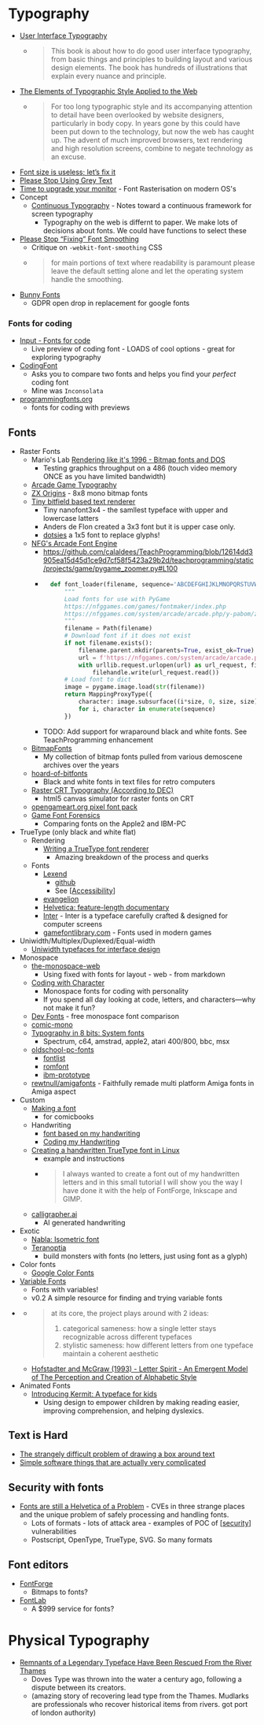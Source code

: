 Typography
==========

* [User Interface Typography](https://imperavi.com/books/ui-typography/)
    * > This book is about how to do good user interface typography, from basic things and principles to building layout and various design elements. The book has hundreds of illustrations that explain every nuance and principle. 
* [The Elements of Typographic Style Applied to the Web](http://webtypography.net/)
    * > For too long typographic style and its accompanying attention to detail have been overlooked by website designers, particularly in body copy. In years gone by this could have been put down to the technology, but now the web has caught up. The advent of much improved browsers, text rendering and high resolution screens, combine to negate technology as an excuse.
* [Font size is useless; let’s fix it](https://tonsky.me/blog/font-size/)
* [Please Stop Using Grey Text](https://tangledweb.xyz/please-stop-using-grey-text-3d3e71acfca8)
* [Time to upgrade your monitor](https://tonsky.me/blog/monitors/) - Font Rasterisation on modern OS's
* Concept
    * [Continuous Typography](https://maxkoehler.com/posts/continuous-typography/) - Notes toward a continuous framework for screen typography
        * Typography on the web is differnt to paper. We make lots of decisions about fonts. We could have functions to select these
* [Please Stop “Fixing” Font Smoothing](https://usabilitypost.com/2012/11/05/stop-fixing-font-smoothing/)
    * Critique on `-webkit-font-smoothing` CSS
    * > for main portions of text where readability is paramount please leave the default setting alone and let the operating system handle the smoothing.
* [Bunny Fonts](https://fonts.bunny.net/about)
    * GDPR open drop in replacement for google fonts


### Fonts for coding

* [Input - Fonts for code](https://input.djr.com/preview/)
    * Live preview of coding font - LOADS of cool options - great for exploring typography
* [CodingFont](https://www.codingfont.com/)
    * Asks you to compare two fonts and helps you find your _perfect_ coding font
    * Mine was `Inconsolata`
* [programmingfonts.org](https://www.programmingfonts.org/)
    * fonts for coding with previews


Fonts
-----

* Raster Fonts
    * Mario's Lab [Rendering like it's 1996 - Bitmap fonts and DOS](https://marioslab.io/posts/rendering-like-its-1996/dos-nostalgia/)
        * Testing graphics throughput on a 486 (touch video memory ONCE as you have limited bandwidth)
    * [Arcade Game Typography](https://readonlymemory.vg/shop/book/arcade-game-typography/)
    * [ZX Origins](https://damieng.com/typography/zx-origins) - 8x8 mono bitmap fonts
    * [Tiny bitfield based text renderer](https://www.onirom.fr/wiki/blog/25-09-2022_tiny_bitfield_based_text_renderer/)
        * Tiny nanofont3x4 - the samllest typeface with upper and lowercase latters
        * Anders de Flon created a 3x3 font but it is upper case only.
        * [dotsies](https://dotsies.org/) a 1x5 font to replace glyphs!
    * [NFG's Arcade Font Engine](https://nfggames.com/games/fontmaker/lister.php)
        * https://github.com/calaldees/TeachProgramming/blob/12614dd3905ea15d45d1ce9d7cf58f5423a29b2d/teachprogramming/static/projects/game/pygame_zoomer.py#L100
        * ```python
            def font_loader(filename, sequence='ABCDEFGHIJKLMNOPQRSTUVWXYZ0123456789', size=8, font_name='aof2'):
                """
                Load fonts for use with PyGame
                https://nfggames.com/games/fontmaker/index.php
                https://nfggames.com/system/arcade/arcade.php/y-pabom/z-0/x-ABCDEFGHIJKLMNOPQRSTUVWXYZ01234567890
                """
                filename = Path(filename)
                # Download font if it does not exist
                if not filename.exists():
                    filename.parent.mkdir(parents=True, exist_ok=True)
                    url = f'https://nfggames.com/system/arcade/arcade.php/y-{font_name}/z-{(size/8)-1}/x-{sequence}'
                    with urllib.request.urlopen(url) as url_request, filename.open(mode='wb') as filehandle:
                        filehandle.write(url_request.read())
                # Load font to dict
                image = pygame.image.load(str(filename))
                return MappingProxyType({
                    character: image.subsurface((i*size, 0, size, size))
                    for i, character in enumerate(sequence)
                })
          ```
        * TODO: Add support for wraparound black and white fonts. See TeachProgramming enhancement
    * [BitmapFonts](https://github.com/ianhan/BitmapFonts/blob/main/README.md)
        * My collection of bitmap fonts pulled from various demoscene archives over the years
    * [hoard-of-bitfonts](https://github.com/robhagemans/hoard-of-bitfonts/)
        * Black and white fonts in text files for retro computers
    * [Raster CRT Typography (According to DEC)](https://www.masswerk.at/nowgobang/2019/dec-crt-typography)
        * html5 canvas simulator for raster fonts on CRT
    * [opengameart.org pixel font pack](https://opengameart.org/content/bitmap-font-pack)
    * [Game Font Forensics](https://int10h.org/blog/2024/02/game-font-forensics/)
        * Comparing fonts on the Apple2 and IBM-PC
* TrueType (only black and white flat)
    * Rendering
        * [Writing a TrueType font renderer](https://axleos.com/writing-a-truetype-font-renderer/)
            * Amazing breakdown of the process and querks
    * Fonts
        * [Lexend](https://www.lexend.com/)
            * [github](https://github.com/ThomasJockin/lexend)
            * See [[Accessibility]]
        * [evangelion](https://fontsinuse.com/uses/28760/neon-genesis-evangelion)
        * [Helvetica: feature-length documentary](https://www.hustwit.com/helvetica)
        * [Inter](https://rsms.me/inter/) - Inter is a typeface carefully crafted & designed for computer screens
        * [gamefontlibrary.com](https://www.gamefontlibrary.com/) - Fonts used in modern games
* Uniwidth/Multiplex/Duplexed/Equal-width
    * [Uniwidth typefaces for interface design](https://uxdesign.cc/uniwidth-typefaces-for-interface-design-b6e8078dc0f7)
* Monospace
    * [the-monospace-web](https://owickstrom.github.io/the-monospace-web/)
        * Using fixed with fonts for layout - web - from markdown
    * [Coding with Character](https://realdougwilson.com/writing/coding-with-character)
        * Monospace fonts for coding with personality
        * If you spend all day looking at code, letters, and characters—why not make it fun?
    * [Dev Fonts](https://devfonts.gafi.dev/) - free monospace font comparison
    * [comic-mono](https://dtinth.github.io/comic-mono-font/)
    * [Typography in 8 bits: System fonts](https://damieng.com/blog/2011/02/20/typography-in-8-bits-system-fonts/)
        * Spectrum, c64, amstrad, apple2, atari 400/800, bbc, msx
    * [oldschool-pc-fonts](https://int10h.org/oldschool-pc-fonts/readme/)
        * [fontlist](https://int10h.org/oldschool-pc-fonts/fontlist/)
        * [romfont](https://github.com/spacerace/romfont)
        * [ibm-prototype](https://int10h.org/blog/2016/03/olympiad-ibm-prototype-fonts-unearthed/)
    * [rewtnull/amigafonts](https://github.com/rewtnull/amigafonts) - Faithfully remade multi platform Amiga fonts in Amiga aspect 
* Custom
    * [Making a font](https://kokorobot.ca/site/making_a_font.html)
        * for comicbooks
    * Handwriting
        * [font based on my handwriting](https://sachachua.com/blog/2020/06/pythonfontforgeorg-i-made-a-font-based-on-my-handwriting/)
        * [Coding my Handwriting](https://www.amygoodchild.com/blog/cursive-handwriting-in-javascript)
    * [Creating a handwritten TrueType font in Linux](https://gordonlesti.com/creating-a-handwritten-truetype-font-in-linux/)
        * example and instructions
        * > I always wanted to create a font out of my handwritten letters and in this small tutorial I will show you the way I have done it with the help of FontForge, Inkscape and GIMP.
    * [calligrapher.ai](https://www.calligrapher.ai/)
        * AI generated handwriting
* Exotic
    * [Nabla: Isometric font](https://nabla.typearture.com/)
    * [Teranoptia](https://www.tunera.xyz/fonts/teranoptia/)
        * build monsters with fonts (no letters, just using font as a glyph)
* Color fonts
    * [Google Color Fonts](https://fonts.google.com/knowledge/introducing_type/introducing_color_fonts)
* [Variable Fonts](https://v-fonts.com/)
    * Fonts with variables!
    *  v0.2 A simple resource for finding and trying variable fonts 
* [](https://x.com/poetengineer__/status/1887601659980767275)
    * > at its core, the project plays around with 2 ideas:
       > 1. categorical sameness: how a single letter stays recognizable across different typefaces
       > 2. stylistic sameness: how different letters from one typeface maintain a coherent aesthetic
    * [Hofstadter and McGraw (1993) - Letter Spirit - An Emergent Model of The Perception and Creation of Alphabetic Style](https://www.scribd.com/document/406872126/Hofstadter-and-McGraw-1993-Letter-Spirit-An-Emergent-Model-of-the-Perception-and-Creation-of-Alphabetic-Style)
* Animated Fonts
    * [Introducing Kermit: A typeface for kids](https://microsoft.design/articles/introducing-kermit-a-typeface-for-kids/)
        * Using design to empower children by making reading easier, improving comprehension, and helping dyslexics.

Text is Hard
------------
* [The strangely difficult problem of drawing a box around text](https://blog.battlefy.com/the-strangely-difficult-problem-of-drawing-a-box-around-text-e6a70bdf6bb9)
* [Simple software things that are actually very complicated](https://www.construct.net/en/blogs/ashleys-blog-2/simple-software-things-1587)

Security with fonts
-------------------

* [Fonts are still a Helvetica of a Problem](https://www.canva.dev/blog/engineering/fonts-are-still-a-helvetica-of-a-problem/) - CVEs in three strange places and the unique problem of safely processing and handling fonts.
    * Lots of formats - lots of attack area - examples of POC of [[security]] vulnerabilities
    * Postscript, OpenType, TrueType, SVG. So many formats

Font editors
------------
* [FontForge](https://www.online-tech-tips.com/how-to-create-your-own-fonts-and-edit-truetype-fonts/)
    * Bitmaps to fonts?
* [FontLab](https://www.fontlab.com/font-editor/bitfonter/)
    * A $999 service for fonts?


Physical Typography
===================

* [Remnants of a Legendary Typeface Have Been Rescued From the River Thames](https://news.artnet.com/art-world/doves-typeface-2454807)
    * Doves Type was thrown into the water a century ago, following a dispute between its creators.
    * (amazing story of recovering lead type from the Thames. Mudlarks are professionals who recover historical items from rivers. got port of london authority)

[//begin]: # "Autogenerated link references for markdown compatibility"
[Accessibility]: accessibility.md "Accessibility"
[security]: security.md "Hacking and Security"
[//end]: # "Autogenerated link references"